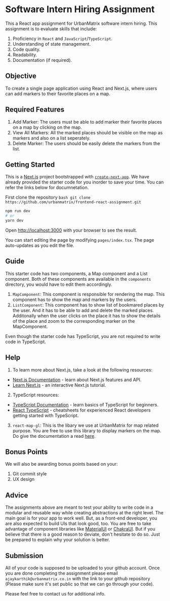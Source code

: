 # Software Intern Hiring Assignment
This a React app assignment for UrbanMatrix software intern hiring. This assignment is to evaluate skills that include:
1. Proficiency in `React` and `JavaScript`/`TypeScript`.
2. Understanding of state management.
3. Code quality.
4. Readability.
5. Documentation (if required).

## Objective
To create a single page application using React and Next.js, where users can add markers to their favorite places on a map.

## Required Features
1. Add Marker: The users must be able to add marker their favorite places on a map by clicking on the map. 
2. View All Markers: All the marked places should be visible on the map as markers and also on a list seperately.
3. Delete Marker: The users should be easily delete the markers from the list.

## Getting Started
This is a [Next.js](https://nextjs.org/) project bootstrapped with [`create-next-app`](https://github.com/vercel/next.js/tree/canary/packages/create-next-app). We have already provided the starter code for you inorder to save your time. You can refer the links below for documnetation. 

First clone the repository
```bash git clone https://github.com/urbanmatrix/frontend-react-assignment.git```

```bash
npm run dev
# or
yarn dev
```

Open [http://localhost:3000](http://localhost:3000) with your browser to see the result.

You can start editing the page by modifying `pages/index.tsx`. The page auto-updates as you edit the file.

## Guide
This starter code has two components, a Map component and a List component. Both of these components are available in the `components` directory, you would have to edit them accordingly.
1. `MapComponent`: This component is responsible for rendering the map. This component has to show the map and markers by the users.
2. `ListComponent`: This component has to show list of bookmared places by the user. And it has to be able to add and delete the marked places.
Additonally when the user clicks on the place it has to show the details of the place and zoom to the corresponding marker on the MapComponent.

Even though the starter code has TypeScript, you are not required to write code in TypeScript.

## Help

1. To learn more about Next.js, take a look at the following resources:
- [Next.js Documentation](https://nextjs.org/docs) - learn about Next.js features and API.
- [Learn Next.js](https://nextjs.org/learn) - an interactive Next.js tutorial.
2. TypeScript resources:
- [TypeScript Documentation](https://www.typescriptlang.org/docs/handbook/typescript-from-scratch.html) - learn basics of TypeScript for beginners.
- [React TypeScript](https://react-typescript-cheatsheet.netlify.app/) - cheatsheets for experienced React developers getting started with TypeScript.
3. `react-map-gl`: This is the libary we use at UrbanMatrix for map related purpose. You are free to use this library to display markers on the map. Do give the documentation a read [here](https://visgl.github.io/react-map-gl/docs).

## Bonus Points
We will also be awarding bonus points based on your:
1. Git commit style
2. UX design

## Advice
The assignments above are meant to test your ability to write code in a modular and reusable way while creating abstractions at the right level. The main goal is for your app to work well. But, as a front-end developer, you are also expected to build UIs that look good, too. You are free to take advantage of component libraries like [MaterialUI](https://mui.com/getting-started/usage/) or [ChakraUI](https://chakra-ui.com/).  But if you believe that there is a good reason to deviate, don't hesitate to do so. Just be prepared to explain why your solution is better.

## Submission
All of your code is supposed to be uploaded to your github account. Once you are done completing the assignment please email `ajaykarthik@urbanmatrix.co.in` with the link to your github repository (Please make sure it's set public so that we can go through your code). 

Please feel free to contact us for additional info.
